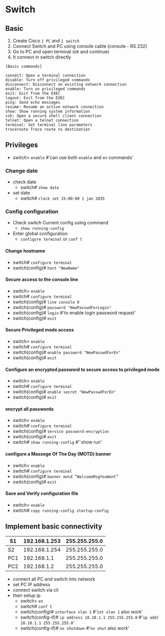 
# Switch

## Basic
1. Create Cisco `1 PC` and `1 switch`
2. Connect Switch and PC using console cable (console - RS 232)
3. Go to PC and open terminal (ok and continue)
4. It connect in switch directly
```
[Basic commands]

connect: Open a terminal connection
disable: Turn off privileged commands
disconnect: Disconnect an existing network connection
enable: Turn on privileged commands
exit: Exit from the EXEC
logout: Exit from the EXEC
ping: Send echo messages
resume: Resume an active network connection
show: Show running system information
ssh: Open a secure shell client connection
telnet: Open a telnet connection
terminal: Set terminal line parameters
traceroute Trace route to destination
```

## Privileges
- switch> `enable`  #'can use both `enable` and `en` commands'
### Change date
- check date
	- switch# `show date` 
- set date
	-  switch# `clock set 15:00:00 1 jan 2035`

### Config configuration
- Check switch Current config using command
	- `show running-config`
- Enter global configuration
	- `configure terminal` or `conf t`
#### Change hostname
- switch# `configure terminal`
- switch(config)# `host "NewName"`
#### Secure access to the console line
- switch> `enable`
- switch# `configure terminal`
- switch(config)# `line console 0`
- switch(config)# `password "NewPasswdForLogin"`
- switch(config)# `login`   #'to enable login password request'
- switch(config)# `exit`
#### Secure Privileged mode access
- switch> `enable`
- switch# `configure terminal`
- switch(config)# `enable password "NewPasswdForEn"`
- switch(config)# `exit`
#### Configure an encrypted password to secure access to privileged mode
- switch> `enable`
- switch# `configure terminal`
- switch(config)# `enable secret "NewPasswdForEn"`
- switch(config)# `exit`

#### encrypt all passwords
- switch> `enable`
- switch# `configure terminal`
- switch(config)# `service password-encryption`
- switch(config)# `exit`
- switch# `show running-config` #'`show run'

#### configure a Massege Of The Day (MOTD) banner
- switch> `enable`
- switch# `configure terminal`
- switch(config)# `banner motd ”WelcomeMsgYouWant”`
- switch(config)# `exit`

#### Save and Verify configuration file
- switch> `enable`
- switch# `copy running-config startup-config`


## Implement basic connectivity

| S1  | 192.168.1.253 | 255.255.255.0 |
| --- | ------------- | ------------- |
| S2  | 192.168.1.254 | 255.255.255.0 |
| PC1 | 192.168.1.1   | 255.255.255.0 |
| PC2 | 192.168.1.2   | 255.255.255.0 |
- connect all PC and switch into network 
- set PC IP address 
- connect switch via cli
- then setup ip
	- switch> `en`
	- switch# `conf t`
	- switch(config)# `interface vlan 1` #'`int vlan 1` also work'
	- switch(config-if)# `ip address 10.10.1.1 255.255.255.0` #'`ip addr 10.10.1.1 255.255.255.0`'
	- switch(config-if)# `no shutdown` #'`no shut` also work'
